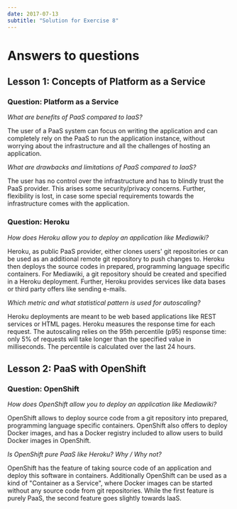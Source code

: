 ```yaml
---
date: 2017-07-13
subtitle: "Solution for Exercise 8"
---
```

# Answers to questions

## Lesson 1: Concepts of Platform as a Service

### Question: Platform as a Service

*What are benefits of PaaS compared to IaaS?*

The user of a PaaS system can focus on writing the application and can completely rely on
the PaaS to run the application instance, without worrying about the infrastructure and
all the challenges of hosting an application.

*What are drawbacks and limitations of PaaS compared to IaaS?*

The user has no control over the infrastructure and has to blindly trust the PaaS provider.
This arises some security/privacy concerns. Further, flexibility is lost, in case some special
requirements towards the infrastructure comes with the application.

### Question: Heroku

*How does Heroku allow you to deploy an application like Mediawiki?*

Heroku, as public PaaS provider, either clones users' git repositories or can be used as an additional
remote git repository to push changes to.
Heroku then deploys the source codes in prepared, programming language specific containers.
For Mediawiki, a git repository should be created and specified in a Heroku deployment. 
Further, Heroku provides services like data bases or third party offers like sending e-mails.

*Which metric and what statistical pattern is used for autoscaling?*

Heroku deployments are meant to be web based applications like REST services or HTML pages. 
Heroku measures the response time for each request. 
The autoscaling relies on the 95th percentile (p95) response time: only 5% of requests will
take longer than the specified value in milliseconds. The percentile is calculated over the last 24 hours.

## Lesson 2: PaaS with OpenShift

### Question: OpenShift

*How does OpenShift allow you to deploy an application like Mediawiki?*

OpenShift allows to deploy source code from a git repository into prepared, programming
language specific containers. OpenShift also offers to deploy Docker images, and
has a Docker registry included to allow users to build Docker images in OpenShift.

*Is OpenShift pure PaaS like Heroku? Why / Why not?*

OpenShift has the feature of taking source code of an application and deploy this software 
in containers. Additionally OpenShift can be used as a kind of "Container as a Service",
where Docker images can be started without any source code from git repositories.
While the first feature is purely PaaS, the second feature goes slightly towards IaaS.